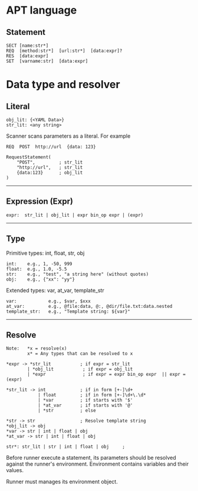 # APT language

## Statement
```
SECT [name:str*]
REQ  [method:str*]  [url:str*]  [data:expr]?
RES  [data:expr]
SET  [varname:str]  [data:expr]
```

# Data type and resolver

## Literal
```
obj_lit: {<YAML Data>}
str_lit: <any string>
```

Scanner scans parameters as a literal. For example
```
REQ  POST  http://url  {data: 123}

RequestStatement(
    "POST",         ; str_lit
    "http://url",   ; str_lit
    {data:123}      ; obj_lit
)
```

---
## Expression (Expr)
```
expr:  str_lit | obj_lit | expr bin_op expr | (expr)
```

---
## Type

Primitive types: int, float, str, obj
```
int:    e.g., 1, -50, 999
float:  e.g., 1.0, -5.5
str:    e.g., "test", "a string here" (without quotes)
obj:    e.g., {"xx": "yy"}
```

Extended types: var, at_var, template_str
```
var:            e.g., $var, $xxx
at_var:         e.g., @file:data, @:, @dir/file.txt:data.nested
template_str:   e.g., "Template string: ${var}"
```

---
## Resolve
```
Note:   *x = resolve(x)
        x* = Any types that can be resolved to x

*expr -> *str_lit           ; if expr = str_lit
        | *obj_lit           ; if expr = obj_lit
        | *expr              ; if expr = expr bin_op expr  || expr = (expr)

*str_lit -> int             ; if in form [+-]\d+
            | float         ; if in form [+-]\d+\.\d*
            | *var          ; if starts with '$'
            | *at_var       ; if starts with '@'
            | *str          ; else

*str -> str                 ; Resolve template string
*obj_lit -> obj
*var -> str | int | float | obj
*at_var -> str | int | float | obj

str*: str_lit | str | int | float | obj     ; 
```

Before runner execute a statement, its parameters should be resolved against the runner's environment. Environment contains variables and their values.

Runner must manages its environment object.
